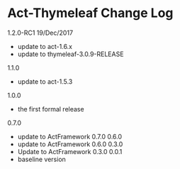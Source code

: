 # Act-Thymeleaf Change Log

1.2.0-RC1 19/Dec/2017
* update to act-1.6.x
* update to thymeleaf-3.0.9-RELEASE

1.1.0
* update to act-1.5.3

1.0.0
- the first formal release

0.7.0
  - update to ActFramework 0.7.0
0.6.0
  - update to ActFramework 0.6.0
0.3.0
  - Update to ActFramework 0.3.0
0.0.1
  - baseline version
